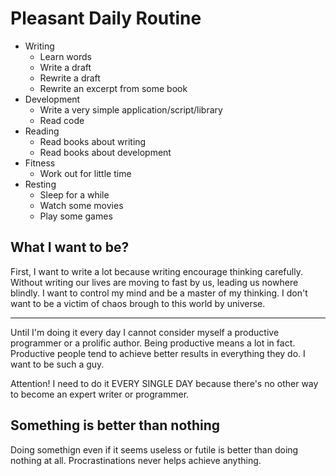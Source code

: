 # Pleasant Daily Routine

- Writing
  + Learn words
  + Write a draft
  + Rewrite a draft
  + Rewrite an excerpt from some book
- Development
  + Write a very simple application/script/library
  + Read code
- Reading
  + Read books about writing
  + Read books about development
- Fitness
  + Work out for little time
- Resting
  + Sleep for a while
  + Watch some movies
  + Play some games

## What I want to be?

First, I want to write a lot because writing encourage thinking carefully. Without writing our lives are moving to fast by us, leading us nowhere blindly. I want to control my mind and be a master of my thinking. I don't want to be a victim of chaos brough to this world by universe.

---

Until I'm doing it every day I cannot consider myself a productive programmer or a prolific author. Being productive means a lot in fact. Productive people tend to achieve better results in everything they do. I want to be such a guy.

Attention! I need to do it EVERY SINGLE DAY because there's no other way to become an expert writer or programmer.

## Something is better than nothing

Doing somethign even if it seems useless or futile is better than doing nothing at all. Procrastinations never helps achieve anything.
